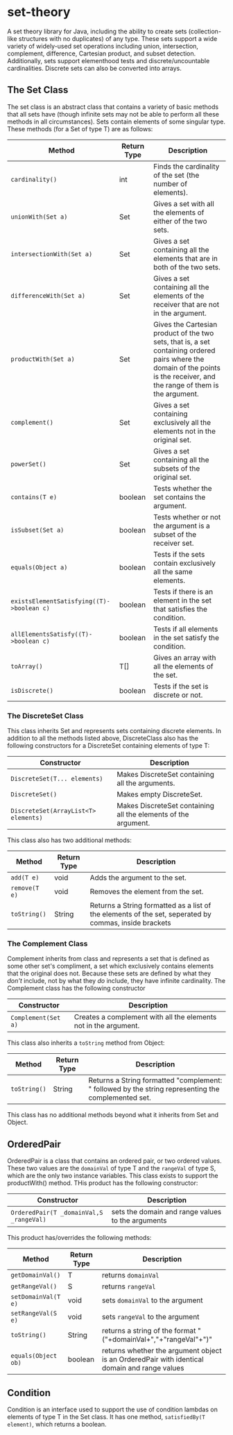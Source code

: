 # set-theory

A set theory library for Java, including the ability to create sets (collection-like structures with no duplicates) of any type. These sets support a wide variety of widely-used set operations including union, intersection, complement, difference, Cartesian product, and subset detection. Additionally, sets support elementhood tests and discrete/uncountable cardinalities. Discrete sets can also be converted into arrays.

## The Set Class

The set class is an abstract class that contains a variety of basic methods that all sets have (though infinite sets may not be able to perform all these methods in all circumstances). Sets contain elements of some singular type. These methods (for a Set of type T) are as follows:
 
 Method | Return Type | Description
 -------|-------------|------------
 `cardinality()` | int | Finds the cardinality of the set (the number of elements).
 `unionWith(Set a)` | Set | Gives a set with all the elements of either of the two sets.
 `intersectionWith(Set a)` | Set | Gives a set containing all the elements that are in both of the two sets.
 `differenceWith(Set a)` | Set | Gives a set containing all the elements of the receiver that are not in the argument.
 `productWith(Set a)` | Set | Gives the Cartesian product of the two sets, that is, a set containing ordered pairs where the domain of the points is the receiver, and the range of them is the argument.
 `complement()` | Set | Gives a set containing exclusively all the elements not in the original set.
 `powerSet()` | Set | Gives a set containing all the subsets of the original set.
 `contains(T e)` | boolean | Tests whether the set contains the argument.
 `isSubset(Set a)` | boolean | Tests whether or not the argument is a subset of the receiver set.
 `equals(Object a)` | boolean | Tests if the sets contain exclusively all the same elements.
 `existsElementSatisfying((T)->boolean c)` | boolean | Tests if there is an element in the set that satisfies the condition.
 `allElementsSatisfy((T)->boolean c)` | boolean | Tests if all elements in the set satisfy the condition.
 `toArray()` | T[] | Gives an array with all the elements of the set.
 `isDiscrete()` | boolean | Tests if the set is discrete or not.
 
 ### The DiscreteSet Class
 
 This class inherits Set and represents sets containing discrete elements. In addition to all the methods listed above, DiscreteClass also has the following constructors for a DiscreteSet containing elements of type T:
 
 Constructor | Description
  -------|--
 `DiscreteSet(T... elements)` | Makes DiscreteSet containing all the arguments.
 `DiscreteSet()` | Makes empty DiscreteSet.
 `DiscreteSet(ArrayList<T> elements)` | Makes DiscreteSet containing all the elements of the argument.
 
 This class also has two additional methods:
 
 Method | Return Type | Description
 -------|-------------|-------------
 `add(T e)` | void | Adds the argument to the set.
 `remove(T e)` | void | Removes the element from the set.
 `toString()` | String | Returns a String formatted as a list of the elements of the set, seperated by commas, inside brackets
 
 ### The Complement Class
 
 Complement inherits from class and represents a set that is defined as some other set's compliment, a set which exclusively contains elements that the original does not. Because these sets are defined by what they *don't* include, not by what they *do* include, they have infinite cardinality. The Complement class has the following constructor
 
 Constructor | Description
 ------------|------------
 `Complement(Set a)` | Creates a complement with all the elements not in the argument.
 
 This class also inherits a `toString` method from Object:
 
 Method | Return Type | Description
 -------|-------------|------------
 `toString()` | String | Returns a String formatted "complement: " followed by the string representing the complemented set.
 
 This class has no additional methods beyond what it inherits from Set and Object.
 
 ## OrderedPair
 
 OrderedPair is a class that contains an ordered pair, or two ordered values. These two values are the `domainVal` of type T and the `rangeVal` of type S, which are the only two instance variables. This class exists to support the productWith() method. THis product has the following constructor:
 
 Constructor | Description
 ------------|------------
 `OrderedPair(T _domainVal,S _rangeVal)` | sets the domain and range values to the arguments
 
 This product has/overrides the following methods:
 
 Method | Return Type | Description
 -------|-------------|------------
 `getDomainVal()` | T | returns `domainVal`
 `getRangeVal()` | S | returns `rangeVal`
 `setDomainVal(T e)` | void | sets `domainVal` to the argument
 `setRangeVal(S e)` | void | sets `rangeVal` to the argument
 `toString()` | String | returns a string of the format "("+domainVal+","+"rangeVal"+")"
 `equals(Object ob)` | boolean | returns whether the argument object is an OrderedPair with identical domain and range values
 
 ## Condition
 
 Condition is an interface used to support the use of condition lambdas on elements of type T in the Set class. It has one method, `satisfiedBy(T element)`, which returns a boolean.
 
